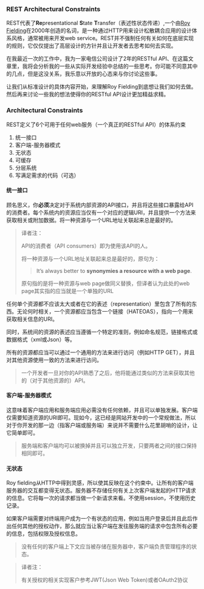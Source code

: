 ### REST Architectural Constraints

REST代表了**Re**presentational **S**tate **T**ransfer（表述性状态传递）,一个由[Roy Fielding](https://en.wikipedia.org/wiki/Roy_Fielding)在2000年创造的名词，是一种通过HTTP用来设计松散耦合应用的设计体系风格，通常被用来开发web service。REST并不强制任何有关如何在底层实现的规则，它仅仅提出了高层设计的方针并且让开发者去思考如何去实现。

在我最近一次的工作中，我为一家电信公司设计了2年的RESTful API、在这篇文章里，我将会分析我的一些从实际开发经验中总结的一些思考。你可能不同意其中的几点，但是这没关系，我乐意以开放的心态来与你讨论这些事。

让我们从标准设计的具体内容开始，来理解Roy Fielding到底想让我们如何去做。然后再来讨论一些我的想法使得你的RESTful API设计更加精益求精。

### Architectural Constraints

REST定义了6个可用于任何web服务（一个真正的RESTful API）的体系约束

1. 统一接口
2. 客户端-服务器模式
3. 无状态
4. 可缓存
5. 分层系统
6. 写满足需求的代码（可选）

#### 统一接口

顾名思义，你**必须**决定对于系统内部资源的API接口，并且将这些接口暴露给API的消费者。每个系统内的资源应当仅有一个对应的逻辑URI，并且提供一个方法来获取相关或附加数据。将一种资源与一个URL地址关联起来总是最好的。

> 译者注：
>
> API的消费者（API consumers）即为使用该API的人。
>
> 将一种资源与一个URL地址关联起来总是最好的，原句为：
>
> > It’s always better to **synonymies a resource with a web page**.
>
> 原句指的是将一种资源与web page做同义替换，但译者认为此处的web page其实指的应当就是一个单独的URL

任何单个资源都不应该太大或者在它的表述（representation）里包含了所有的东西。无论何时相关，一个资源都应当包含一个链接（HATEOAS），指向一个用来获取相关信息的URI。

同时，系统间的资源的表述应当遵循一个特定的准则，例如命名规范，链接格式或数据格式（xml或Json）等。

所有的资源都应当可以通过一个通用的方法来进行访问（例如HTTP GET），并且对其他资源使用一致的方法来进行访问。

> 一个开发者一旦对你的API熟悉了之后，他将能通过类似的方法来获取其他的（对于其他资源的）API。

#### 客户端-服务器模式

这意味着客户端应用和服务端应用必需没有任何依赖，并且可以单独发展。客户端仅需要知道资源的URI即可。现如今，这已经是网站开发中的一个常规做法，所以对于你开发的那一边（指客户端或服务端）来说并不需要什么花里胡哨的设计，让它简单即可。

> 服务端和客户端均可以被换掉并且可以独立开发，只要两者之间的接口保持相同即可。

#### 无状态

Roy fielding从HTTP中得到灵感，所以使其反映在这个约束中。让所有的客户端服务器的交互都变得无状态。服务器不存储任何有关上次客户端发起的HTTP请求的信息。它将每一次的请求都当做一个新请求来看。不使用session，不使用历史记录。

如果客户端需要对终端用户成为一个有状态的应用，例如当用户登录后并且此后作出任何其他的授权动作，那么就应当让客户端在发往服务端的请求中包含所有必要的信息，包括权限及授权信息。

> 没有任何的客户端上下文应当被存储在服务器中，客户端负责管理程序的状态。

> 译者注：
>
> 有关授权的相关实现客户参考JWT(Json Web Token)或者OAuth2协议

